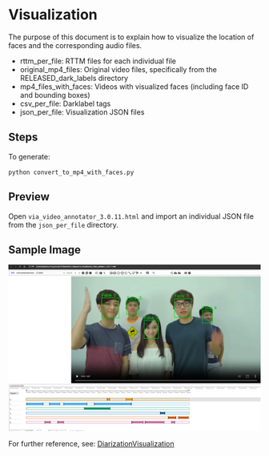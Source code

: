 # Visualization
The purpose of this document is to explain how to visualize the location of faces and the corresponding audio files.

* rttm_per_file: RTTM files for each individual file
* original_mp4_files: Original video files, specifically from the RELEASED_dark_labels directory
* mp4_files_with_faces: Videos with visualized faces (including face ID and bounding boxes)
* csv_per_file: Darklabel tags
* json_per_file: Visualization JSON files

## Steps
To generate:
```
python convert_to_mp4_with_faces.py
```

## Preview
Open `via_video_annotator_3.0.11.html` and import an individual JSON file from the `json_per_file` directory.

## Sample Image

![](one_sample.png)

For further reference, see: [DiarizationVisualization](https://github.com/liutaocode/DiarizationVisualization)
